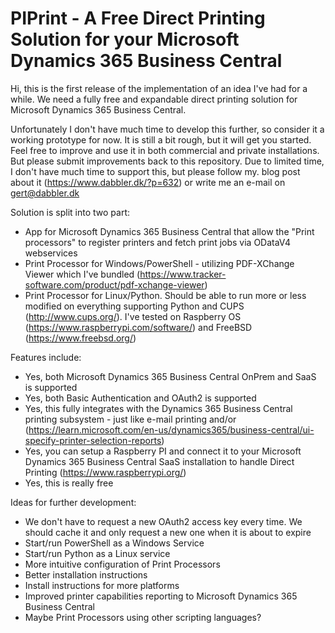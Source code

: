 # PIPrint - A Free Direct Printing Solution for your Microsoft Dynamics 365 Business Central

Hi, this is the first release of the implementation of an idea I've had for a while.
We need a fully free and expandable direct printing solution for Microsoft Dynamics 365 Business Central.

Unfortunately I don't have much time to develop this further, so consider it a working prototype for now. It is still a bit rough, but it will get you started. Feel free to improve and use it in both commercial and private installations. But please submit improvements back to this repository.
Due to limited time, I don't have much time to support this, but please follow my. blog post about it (https://www.dabbler.dk/?p=632) or write me an e-mail on gert@dabbler.dk

Solution is split into two part:
- App for Microsoft Dynamics 365 Business Central that allow the "Print processors" to register printers and fetch print jobs via ODataV4 webservices
- Print Processor for Windows/PowerShell - utilizing PDF-XChange Viewer which I've bundled (https://www.tracker-software.com/product/pdf-xchange-viewer)
- Print Processor for Linux/Python. Should be able to run more or less modified on everything supporting Python and CUPS (http://www.cups.org/). I've tested on Raspberry OS (https://www.raspberrypi.com/software/) and FreeBSD (https://www.freebsd.org/)

Features include:
- Yes, both Microsoft Dynamics 365 Business Central OnPrem and SaaS is supported
- Yes, both Basic Authentication and OAuth2 is supported
- Yes, this fully integrates with the Dynamics 365 Business Central printing subsystem - just like e-mail printing and/or (https://learn.microsoft.com/en-us/dynamics365/business-central/ui-specify-printer-selection-reports)
- Yes, you can setup a Raspberry PI and connect it to your Microsoft Dynamics 365 Business Central SaaS installation to handle Direct Printing  (https://www.raspberrypi.org/)
- Yes, this is really free

Ideas for further development:
- We don't have to request a new OAuth2 access key every time. We should cache it and only request a new one when it is about to expire
- Start/run PowerShell as a Windows Service
- Start/run Python as a Linux service
- More intuitive configuration of Print Processors
- Better installation instructions
- Install instructions for more platforms
- Improved printer capabilities reporting to Microsoft Dynamics 365 Business Central
- Maybe Print Processors using other scripting languages?
